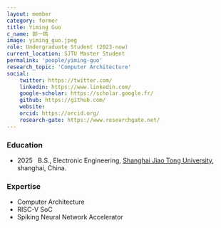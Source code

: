 ```yaml
---
layout: member
category: former
title: Yiming Guo
c_name: 郭一鸣
image: yiming_guo.jpeg
role: Undergraduate Student (2023-now)
current_location: SJTU Master Student
permalink: 'people/yiming-guo'
research_topic: 'Computer Architecture'
social:
    twitter: https://twitter.com/
    linkedin: https://www.linkedin.com/
    google-scholar: https://scholar.google.fr/
    github: https://github.com/
    website:
    orcid: https://orcid.org/
    research-gate: https://www.researchgate.net/
---
```


### <i class="fas fa-graduation-cap"></i> Education
- 2025 &nbsp; B.S., Electronic Engineering, [Shanghai Jiao Tong University](https://www.seiee.sjtu.edu.cn/), shanghai, China.

### Expertise
- Computer Architecture
- RISC-V SoC
- Spiking Neural Network Accelerator
